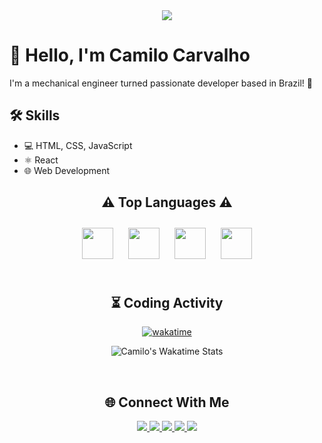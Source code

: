 <div align="center">
  <img src="https://capsule-render.vercel.app/api?type=waving&color=gradient&height=250&section=header&text=Camilo%20Carvalho&animation=scaleIn&fontSize=70&fontAlignY=35&desc=%20Jr%20Developer%20">
</div>

# 👋 Hello, I'm Camilo Carvalho

I'm a mechanical engineer turned passionate developer based in Brazil! 🚀

## 🛠️ Skills

- 💻 HTML, CSS, JavaScript
- ⚛️ React
- 🌐 Web Development

<div align="center"> 
  
  ## ⚠️ Top Languages ⚠️

<div align="center">
    <img src="https://cdn.jsdelivr.net/gh/devicons/devicon/icons/html5/html5-original.svg" style="margin: 10px;" height="50" width="50" />
    <img src="https://cdn.jsdelivr.net/gh/devicons/devicon/icons/css3/css3-original.svg" style="margin: 10px;" height="50" width="50" />
    <img src="https://cdn.jsdelivr.net/gh/devicons/devicon/icons/javascript/javascript-original.svg" style="margin: 10px;" height="50" width="50" />
    <img src="https://cdn.jsdelivr.net/gh/devicons/devicon/icons/react/react-original-wordmark.svg" style="margin: 10px;" height="50" width="50" />
</div>

<br>

<div align="center">

  ## ⏳ Coding Activity

  [![wakatime](https://wakatime.com/badge/user/3c73f47e-58e6-43a1-8029-aa85bb7a7fb5.svg)](https://wakatime.com/@3c73f47e-58e6-43a1-8029-aa85bb7a7fb5)
  
  ![Camilo's Wakatime Stats](https://github-readme-stats.vercel.app/api/wakatime?username=CamiloACarvalho&layout=compact)
  
</div>

<br>

## 🌐 Connect With Me

<div align="center">
    <a href="mailto:camilo.carvalho@engenharia.ufjf.br">
        <img src="https://img.shields.io/badge/Gmail-D14836?style=for-the-badge&logo=gmail&logoColor=white" target="_blank">
    </a>
    <a href="https://www.linkedin.com/in/camiloaugustocarvalho/" target="_blank">
        <img src="https://img.shields.io/badge/LinkedIn-0077B5?style=for-the-badge&logo=linkedin&logoColor=white" target="_blank">
    </a>
    <a href="https://www.instagram.com/camilocarv_/" target="_blank">
        <img src="https://img.shields.io/badge/Instagram-E4405F?style=for-the-badge&logo=instagram&logoColor=white" target="_blank">
    </a>
    <a href="https://www.facebook.com/camiloaugusto.carvalho" target="_blank">
        <img src="https://img.shields.io/badge/Facebook-1877F2?style=for-the-badge&logo=facebook&logoColor=white" target="_blank">
    </a>
    <a href="https://www.youtube.com/channel/UCwu_OmIM8rZqs2IKi2oJ5ow" target="_blank">
        <img src="https://img.shields.io/badge/YouTube-FF0000?style=for-the-badge&logo=youtube&logoColor=white" target="_blank">
    </a>
</div>
